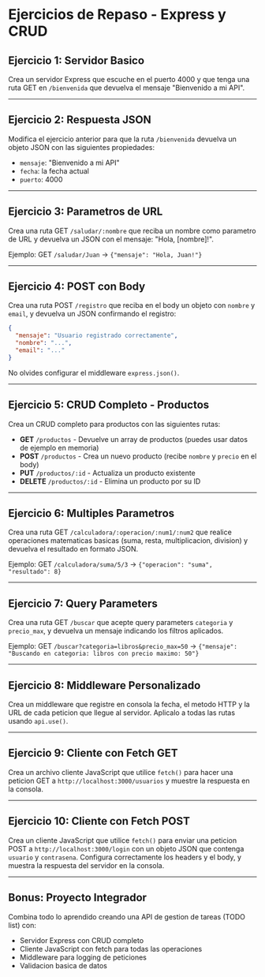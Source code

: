 # Ejercicios de Repaso - Express y CRUD

## Ejercicio 1: Servidor Basico
Crea un servidor Express que escuche en el puerto 4000 y que tenga una ruta GET en `/bienvenida` que devuelva el mensaje "Bienvenido a mi API".

---

## Ejercicio 2: Respuesta JSON
Modifica el ejercicio anterior para que la ruta `/bienvenida` devuelva un objeto JSON con las siguientes propiedades:
- `mensaje`: "Bienvenido a mi API"
- `fecha`: la fecha actual
- `puerto`: 4000

---

## Ejercicio 3: Parametros de URL
Crea una ruta GET `/saludar/:nombre` que reciba un nombre como parametro de URL y devuelva un JSON con el mensaje: "Hola, [nombre]!".

Ejemplo: GET `/saludar/Juan` -> `{"mensaje": "Hola, Juan!"}`

---

## Ejercicio 4: POST con Body
Crea una ruta POST `/registro` que reciba en el body un objeto con `nombre` y `email`, y devuelva un JSON confirmando el registro:
```json
{
  "mensaje": "Usuario registrado correctamente",
  "nombre": "...",
  "email": "..."
}
```

No olvides configurar el middleware `express.json()`.

---

## Ejercicio 5: CRUD Completo - Productos
Crea un CRUD completo para productos con las siguientes rutas:
- **GET** `/productos` - Devuelve un array de productos (puedes usar datos de ejemplo en memoria)
- **POST** `/productos` - Crea un nuevo producto (recibe `nombre` y `precio` en el body)
- **PUT** `/productos/:id` - Actualiza un producto existente
- **DELETE** `/productos/:id` - Elimina un producto por su ID

---

## Ejercicio 6: Multiples Parametros
Crea una ruta GET `/calculadora/:operacion/:num1/:num2` que realice operaciones matematicas basicas (suma, resta, multiplicacion, division) y devuelva el resultado en formato JSON.

Ejemplo: GET `/calculadora/suma/5/3` -> `{"operacion": "suma", "resultado": 8}`

---

## Ejercicio 7: Query Parameters
Crea una ruta GET `/buscar` que acepte query parameters `categoria` y `precio_max`, y devuelva un mensaje indicando los filtros aplicados.

Ejemplo: GET `/buscar?categoria=libros&precio_max=50` -> `{"mensaje": "Buscando en categoria: libros con precio maximo: 50"}`

---

## Ejercicio 8: Middleware Personalizado
Crea un middleware que registre en consola la fecha, el metodo HTTP y la URL de cada peticion que llegue al servidor. Aplicalo a todas las rutas usando `api.use()`.

---

## Ejercicio 9: Cliente con Fetch GET
Crea un archivo cliente JavaScript que utilice `fetch()` para hacer una peticion GET a `http://localhost:3000/usuarios` y muestre la respuesta en la consola.

---

## Ejercicio 10: Cliente con Fetch POST
Crea un cliente JavaScript que utilice `fetch()` para enviar una peticion POST a `http://localhost:3000/login` con un objeto JSON que contenga `usuario` y `contrasena`. Configura correctamente los headers y el body, y muestra la respuesta del servidor en la consola.

---

## Bonus: Proyecto Integrador
Combina todo lo aprendido creando una API de gestion de tareas (TODO list) con:
- Servidor Express con CRUD completo
- Cliente JavaScript con fetch para todas las operaciones
- Middleware para logging de peticiones
- Validacion basica de datos